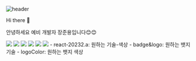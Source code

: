 ![header](https://capsule-render.vercel.app/api?type=waving&color=auto&height=300&section=header&text=Jun%20Dragon&fontSize=90)

Hi there 👋

안녕하세요 예비 개발자 장준용입니다😊😊

<img src="https://img.shields.io/badge/Python-3776AB.svg?style=for-the-badge&logo=Python&logoColor=white" />
<img src="https://img.shields.io/badge/GitHub-181717.svg?style=for-the-badge&logo=GitHub&logoColor=white" />
<img src="https://img.shields.io/badge/python-3776AB.svg?style=for-the-badge&logo=python&logoColor=61DAFB" />
<img src="https://img.shields.io/badge/python-3776AB.svg?style=for-the-badge&logo=python&logoColor=61DAFB" />
<img src="https://img.shields.io/badge/python-3776AB.svg?style=for-the-badge&logo=python&logoColor=61DAFB" />
<img src="https://img.shields.io/badge/python-3776AB.svg?style=for-the-badge&logo=python&logoColor=61DAFB" />
   - react-20232.a: 원하는 기술-색상
   - badge&logo: 원하는 뱃지 기술
   - logoColor: 원하는 뱃지 색상

<!--
**JangDragon/JangDragon** is a ✨ _special_ ✨ repository because its `README.md` (this file) appears on your GitHub profile.

Here are some ideas to get you started:

- 🔭 I’m currently working on ...
- 🌱 I’m currently learning ...
- 👯 I’m looking to collaborate on ...
- 🤔 I’m looking for help with ...
- 💬 Ask me about ...
- 📫 How to reach me: ...
- 😄 Pronouns: ...
- ⚡ Fun fact: ...
-->
